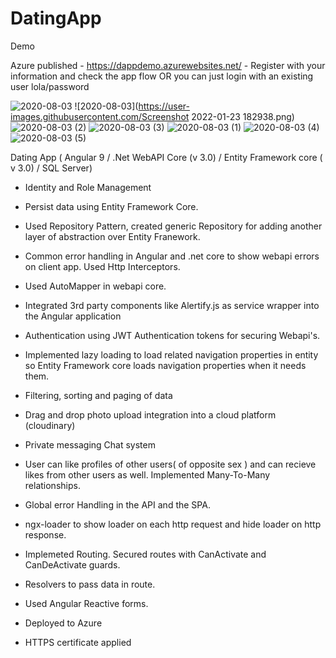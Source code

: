# DatingApp


Demo


Azure published - https://dappdemo.azurewebsites.net/ - Register with your information and check the app flow OR you can just login with an existing user lola/password



![2020-08-03](https://user-images.githubusercontent.com/48589838/89154120-e9503000-d583-11ea-979e-7f1b832365d5.png)
![2020-08-03](https://user-images.githubusercontent.com/Screenshot 2022-01-23 182938.png)
![2020-08-03 (2)](https://user-images.githubusercontent.com/48589838/89154128-ee14e400-d583-11ea-9a45-11d5ea048f0f.png)
![2020-08-03 (3)](https://user-images.githubusercontent.com/48589838/89154131-efdea780-d583-11ea-9c0b-fe60b6e80fb5.png)
![2020-08-03 (1)](https://user-images.githubusercontent.com/48589838/89154143-f4a35b80-d583-11ea-816a-add12823d511.png)
![2020-08-03 (4)](https://user-images.githubusercontent.com/48589838/89154146-f705b580-d583-11ea-8350-0c8a37a1e832.png)
![2020-08-03 (5)](https://user-images.githubusercontent.com/48589838/89154207-113f9380-d584-11ea-83d8-cc3f3cea5ca7.png)

Dating App ( Angular 9 / .Net WebAPI Core (v 3.0) / Entity Framework core ( v 3.0) / SQL Server)

- Identity and Role Management

- Persist data using Entity Framework Core.

- Used Repository Pattern, created generic Repository for adding another layer of abstraction over Entity Franework. 

- Common error handling in Angular and .net core to show webapi errors on client app. Used Http Interceptors.

- Used AutoMapper in webapi core.

- Integrated 3rd party components like Alertify.js as service wrapper into the Angular application

- Authentication using JWT Authentication tokens for securing Webapi's.

- Implemented lazy loading to load related navigation properties in entity so Entity Framework core loads navigation properties when it needs them.

- Filtering, sorting and paging of data

- Drag and drop photo upload integration into a cloud platform (cloudinary)

- Private messaging Chat system

- User can like profiles of other users( of opposite sex ) and can recieve likes from other users as well. Implemented Many-To-Many relationships.

- Global error Handling in the API and the SPA.

- ngx-loader to show loader on each http request and hide loader on http response.

- Implemeted Routing. Secured routes with CanActivate and CanDeActivate guards.

- Resolvers to pass data in route.

- Used Angular Reactive forms.

- Deployed to Azure

- HTTPS certificate applied
